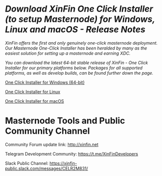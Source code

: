 # *Download XinFin One Click Installer (to setup Masternode) for Windows, Linux and macOS - Release Notes*


*XinFin offers the first and only genuinely one-click masternode deployment. Our Masternode One-Click Installer has been heralded by many as the easiest solution for setting up a masternode and earning XDC.*

*You can download the latest 64-bit stable release of XinFin - One Click Installer for our primary platforms below. Packages for all supported platforms, as well as develop builds, can be found further down the page.*

[One Click Installer for Windows (64-bit)](http://download.xinfin.network/XinFin-Network-installer-0-12-0.rar)


[One Click Installer for Linux](http://download.xinfin.network/XinFin-Network-installer-0-12-0.rar)


[One Click Installer for macOS](http://download.xinfin.network/XinFin-Network-installer-0-12-0.rar)


# Masternode Tools and Public Community Channel #

Community Forum update link: http://xinfin.net

Telegram Development Community: https://t.me/XinFinDevelopers

Slack Public Channel: https://xinfin-public.slack.com/messages/CELR2M831/
